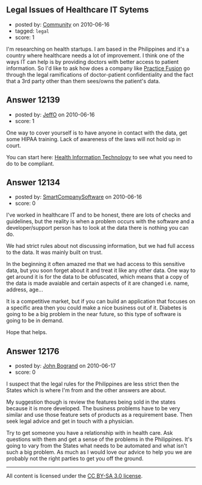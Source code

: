 ## Legal Issues of Healthcare IT Sytems

- posted by: [Community](https://stackexchange.com/users/-1/-1-community) on 2010-06-16
- tagged: `legal`
- score: 1

I'm researching on health startups. I am based in the Philippines and it's a country where healthcare needs a lot of improvement. I think one of the ways IT can help is by providing doctors with better access to patient information. So I'd like to ask how does a company like [Practice Fusion][1] go through the legal ramifications of doctor-patient confidentiality and the fact that a 3rd party other than them sees/owns the patient's data.


  [1]: http://www.practicefusion.com


## Answer 12139

- posted by: [JeffO](https://stackexchange.com/users/-1/1796-jeffo) on 2010-06-16
- score: 1

<p>One way to cover yourself is to have anyone in contact with the data, get some HIPAA training. Lack of awareness of the laws will not hold up in court.</p>

<p>You can start here:  <a href="http://www.hhs.gov/ocr/privacy/hipaa/understanding/special/healthit/index.html" rel="nofollow">Health Information Technology</a> to see what you need to do to be compliant.</p>



## Answer 12134

- posted by: [SmartCompanySoftware](https://stackexchange.com/users/-1/1629-smartcompanysoftware) on 2010-06-16
- score: 0

I've worked in healthcare IT and to be honest, there are lots of checks and guidelines, but the reality is when a problem occurs with the software and a developer/support person has to look at the data there is nothing you can do.

We had strict rules about not discussing information, but we had full access to the data. It was mainly built on trust.

In the beginning it often amazed me that we had access to this sensitive data, but you soon forget about it and treat it like any other data. One way to get around it is for the data to be obfuscated, which means that a copy of the data is made avaiable and certain aspects of it are changed i.e. name, address, age...

It is a competitive market, but if you can build an application that focuses on a specific area then you could make a nice business out of it. Diabetes is going to be a big problem in the near future, so this type of software is going to be in demand.

Hope that helps.


## Answer 12176

- posted by: [John Bogrand](https://stackexchange.com/users/-1/3577-john-bogrand) on 2010-06-17
- score: 0

I suspect that the legal rules for the Philippines are less strict then the States which is where I'm from and the other answers are about.

My suggestion though is review the features being sold in the states because it is more developed.  The business problems have to be very similar and use those feature sets of products as a requirement base.  Then seek legal advice and get in touch with a physician.  

Try to get someone you have a relationship with in health care.  Ask questions with them and get a sense of the problems in the Philippines.  It's going to vary from the States what needs to be automated and what isn't such a big problem.  As much as I would love our advice to help you we are probably not the right parties to get you off the ground.




---

All content is licensed under the [CC BY-SA 3.0 license](https://creativecommons.org/licenses/by-sa/3.0/).
